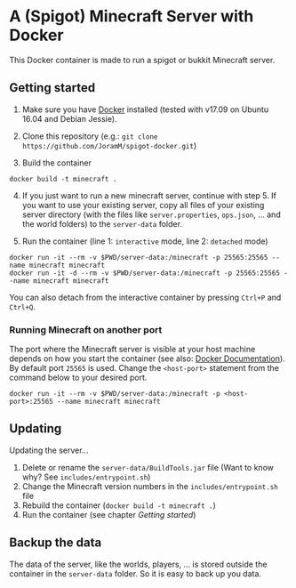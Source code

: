 # A (Spigot) Minecraft Server with Docker

This Docker container is made to run a spigot or bukkit Minecraft server.

## Getting started
1. Make sure you have [Docker](https://www.docker.com/community-edition#/download) installed (tested with v17.09 on Ubuntu 16.04 and Debian Jessie).

2. Clone this repository (e.g.: `git clone https://github.com/JoramM/spigot-docker.git`)

3. Build the container
```
docker build -t minecraft .
```
4. If you just want to run a new minecraft server, continue with step 5. If you want to use your existing server, copy all files of your existing server directory (with the files like `server.properties`, `ops.json`, ... and the world folders) to the `server-data` folder.

5. Run the container (line 1: `interactive` mode, line 2: `detached` mode)
```
docker run -it --rm -v $PWD/server-data:/minecraft -p 25565:25565 --name minecraft minecraft
docker run -it -d --rm -v $PWD/server-data:/minecraft -p 25565:25565 --name minecraft minecraft
```
You can also detach from the interactive container by pressing `Ctrl+P` and `Ctrl+Q`.

### Running Minecraft on another port
The port where the Minecraft server is visible at your host machine depends on how you start the container (see also: [Docker Documentation](https://docs.docker.com/engine/reference/commandline/run/#publish-or-expose-port--p-expose)). By default port `25565` is used. Change the `<host-port>` statement from the command below to your desired port.
```
docker run -it --rm -v $PWD/server-data:/minecraft -p <host-port>:25565 --name minecraft minecraft
```

## Updating
Updating the server...
1. Delete or rename the `server-data/BuildTools.jar` file (Want to know why? See `includes/entrypoint.sh`)
2. Change the Minecraft version numbers in the `includes/entrypoint.sh` file
3. Rebuild the container (`docker build -t minecraft .`)
4. Run the container (see chapter *Getting started*)

## Backup the data
The data of the server, like the worlds, players, ... is stored outside the container in the `server-data` folder. So it is easy to back up you data.
